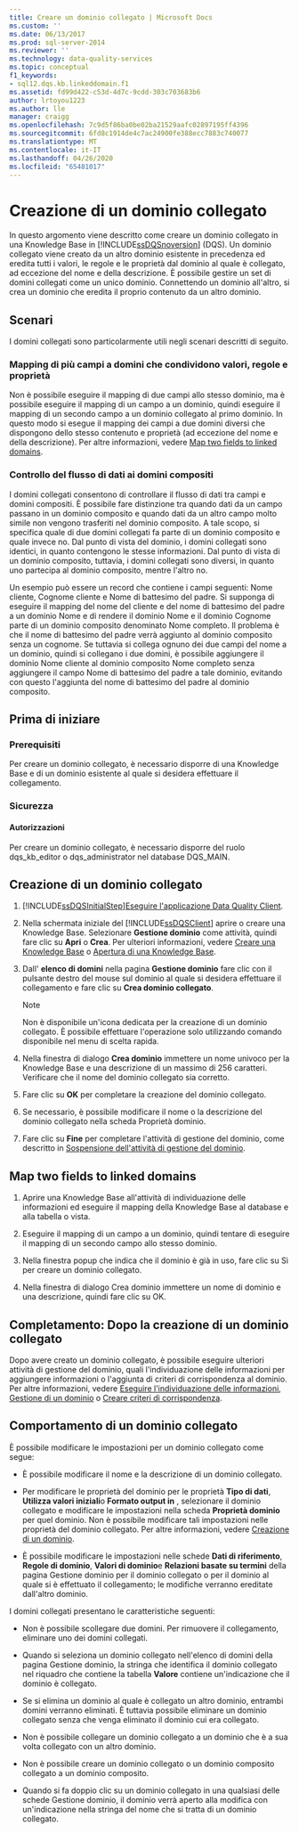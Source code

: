 ```yaml
---
title: Creare un dominio collegato | Microsoft Docs
ms.custom: ''
ms.date: 06/13/2017
ms.prod: sql-server-2014
ms.reviewer: ''
ms.technology: data-quality-services
ms.topic: conceptual
f1_keywords:
- sql12.dqs.kb.linkeddomain.f1
ms.assetid: fd99d422-c53d-4d7c-9cdd-303c703683b6
author: lrtoyou1223
ms.author: lle
manager: craigg
ms.openlocfilehash: 7c9d5f86ba0be02ba21529aafc02897195ff4396
ms.sourcegitcommit: 6fd8c1914de4c7ac24900fe388ecc7883c740077
ms.translationtype: MT
ms.contentlocale: it-IT
ms.lasthandoff: 04/26/2020
ms.locfileid: "65481017"
---
```

# <a name="create-a-linked-domain"></a>Creazione di un dominio collegato
  In questo argomento viene descritto come creare un dominio collegato in una Knowledge Base in [!INCLUDE[ssDQSnoversion](../includes/ssdqsnoversion-md.md)] (DQS). Un dominio collegato viene creato da un altro dominio esistente in precedenza ed eredita tutti i valori, le regole e le proprietà dal dominio al quale è collegato, ad eccezione del nome e della descrizione. È possibile gestire un set di domini collegati come un unico dominio. Connettendo un dominio all'altro, si crea un dominio che eredita il proprio contenuto da un altro dominio.  
  
## <a name="scenarios"></a>Scenari  
 I domini collegati sono particolarmente utili negli scenari descritti di seguito.  
  
### <a name="mapping-multiple-fields-to-domains-that-share-values-rules-and-properties"></a>Mapping di più campi a domini che condividono valori, regole e proprietà  
 Non è possibile eseguire il mapping di due campi allo stesso dominio, ma è possibile eseguire il mapping di un campo a un dominio, quindi eseguire il mapping di un secondo campo a un dominio collegato al primo dominio. In questo modo si esegue il mapping dei campi a due domini diversi che dispongono dello stesso contenuto e proprietà (ad eccezione del nome e della descrizione). Per altre informazioni, vedere [Map two fields to linked domains](#Map).  
  
### <a name="controlling-data-flow-to-composite-domains"></a>Controllo del flusso di dati ai domini compositi  
 I domini collegati consentono di controllare il flusso di dati tra campi e domini compositi. È possibile fare distinzione tra quando dati da un campo passano in un dominio composito e quando dati da un altro campo molto simile non vengono trasferiti nel dominio composito. A tale scopo, si specifica quale di due domini collegati fa parte di un dominio composito e quale invece no. Dal punto di vista del dominio, i domini collegati sono identici, in quanto contengono le stesse informazioni. Dal punto di vista di un dominio composito, tuttavia, i domini collegati sono diversi, in quanto uno partecipa al dominio composito, mentre l'altro no.  
  
 Un esempio può essere un record che contiene i campi seguenti: Nome cliente, Cognome cliente e Nome di battesimo del padre. Si supponga di eseguire il mapping del nome del cliente e del nome di battesimo del padre a un dominio Nome e di rendere il dominio Nome e il dominio Cognome parte di un dominio composito denominato Nome completo. Il problema è che il nome di battesimo del padre verrà aggiunto al dominio composito senza un cognome. Se tuttavia si collega ognuno dei due campi del nome a un dominio, quindi si collegano i due domini, è possibile aggiungere il dominio Nome cliente al dominio composito Nome completo senza aggiungere il campo Nome di battesimo del padre a tale dominio, evitando con questo l'aggiunta del nome di battesimo del padre al dominio composito.  
  
##  <a name="before-you-begin"></a><a name="BeforeYouBegin"></a> Prima di iniziare  
  
###  <a name="prerequisites"></a><a name="Prerequisites"></a> Prerequisiti  
 Per creare un dominio collegato, è necessario disporre di una Knowledge Base e di un dominio esistente al quale si desidera effettuare il collegamento.  
  
###  <a name="security"></a><a name="Security"></a> Sicurezza  
  
####  <a name="permissions"></a><a name="Permissions"></a> Autorizzazioni  
 Per creare un dominio collegato, è necessario disporre del ruolo dqs_kb_editor o dqs_administrator nel database DQS_MAIN.  
  
##  <a name="create-a-linked-domain"></a><a name="Create"></a>Creazione di un dominio collegato  
  
1.  [!INCLUDE[ssDQSInitialStep](../includes/ssdqsinitialstep-md.md)][Eseguire l'applicazione Data Quality Client](../../2014/data-quality-services/run-the-data-quality-client-application.md).  
  
2.  Nella schermata iniziale del [!INCLUDE[ssDQSClient](../includes/ssdqsclient-md.md)] aprire o creare una Knowledge Base. Selezionare **Gestione dominio** come attività, quindi fare clic su **Apri** o **Crea**. Per ulteriori informazioni, vedere [Creare una Knowledge Base](../../2014/data-quality-services/create-a-knowledge-base.md) o [Apertura di una Knowledge Base](../../2014/data-quality-services/open-a-knowledge-base.md).  
  
3.  Dall' **elenco di domini** nella pagina **Gestione dominio** fare clic con il pulsante destro del mouse sul dominio al quale si desidera effettuare il collegamento e fare clic su **Crea dominio collegato**.  
  
    > [!NOTE]  
    >  Non è disponibile un'icona dedicata per la creazione di un dominio collegato. È possibile effettuare l'operazione solo utilizzando comando disponibile nel menu di scelta rapida.  
  
4.  Nella finestra di dialogo **Crea dominio** immettere un nome univoco per la Knowledge Base e una descrizione di un massimo di 256 caratteri. Verificare che il nome del dominio collegato sia corretto.  
  
5.  Fare clic su **OK** per completare la creazione del dominio collegato.  
  
6.  Se necessario, è possibile modificare il nome o la descrizione del dominio collegato nella scheda Proprietà dominio.  
  
7.  Fare clic su **Fine** per completare l'attività di gestione del dominio, come descritto in [Sospensione dell'attività di gestione del dominio](../../2014/data-quality-services/end-the-domain-management-activity.md).  
  
##  <a name="map-two-fields-to-linked-domains"></a><a name="Map"></a> Map two fields to linked domains  
  
1.  Aprire una Knowledge Base all'attività di individuazione delle informazioni ed eseguire il mapping della Knowledge Base al database e alla tabella o vista.  
  
2.  Eseguire il mapping di un campo a un dominio, quindi tentare di eseguire il mapping di un secondo campo allo stesso dominio.  
  
3.  Nella finestra popup che indica che il dominio è già in uso, fare clic su Sì per creare un dominio collegato.  
  
4.  Nella finestra di dialogo Crea dominio immettere un nome di dominio e una descrizione, quindi fare clic su OK.  
  
##  <a name="follow-up-after-creating-a-linked-domain"></a><a name="FollowUp"></a> Completamento: Dopo la creazione di un dominio collegato  
 Dopo avere creato un dominio collegato, è possibile eseguire ulteriori attività di gestione del dominio, quali l'individuazione delle informazioni per aggiungere informazioni o l'aggiunta di criteri di corrispondenza al dominio. Per altre informazioni, vedere [Eseguire l'individuazione delle informazioni](../../2014/data-quality-services/perform-knowledge-discovery.md), [Gestione di un dominio](../../2014/data-quality-services/managing-a-domain.md) o [Creare criteri di corrispondenza](../../2014/data-quality-services/create-a-matching-policy.md).  
  
##  <a name="behavior-of-a-linked-domain"></a><a name="Behavior"></a> Comportamento di un dominio collegato  
 È possibile modificare le impostazioni per un dominio collegato come segue:  
  
-   È possibile modificare il nome e la descrizione di un dominio collegato.  
  
-   Per modificare le proprietà del dominio per le proprietà **Tipo di dati**, **Utilizza valori iniziali**o **Formato output in** , selezionare il dominio collegato e modificare le impostazioni nella scheda **Proprietà dominio** per quel dominio. Non è possibile modificare tali impostazioni nelle proprietà del dominio collegato. Per altre informazioni, vedere [Creazione di un dominio](../../2014/data-quality-services/create-a-domain.md).  
  
-   È possibile modificare le impostazioni nelle schede **Dati di riferimento**, **Regole di dominio**, **Valori di dominio**e **Relazioni basate su termini** della pagina Gestione dominio per il dominio collegato o per il dominio al quale si è effettuato il collegamento; le modifiche verranno ereditate dall'altro dominio.  
  
 I domini collegati presentano le caratteristiche seguenti:  
  
-   Non è possibile scollegare due domini. Per rimuovere il collegamento, eliminare uno dei domini collegati.  
  
-   Quando si seleziona un dominio collegato nell'elenco di domini della pagina Gestione dominio, la stringa che identifica il dominio collegato nel riquadro che contiene la tabella **Valore** contiene un'indicazione che il dominio è collegato.  
  
-   Se si elimina un dominio al quale è collegato un altro dominio, entrambi domini verranno eliminati. È tuttavia possibile eliminare un dominio collegato senza che venga eliminato il dominio cui era collegato.  
  
-   Non è possibile collegare un dominio collegato a un dominio che è a sua volta collegato con un altro dominio.  
  
-   Non è possibile creare un dominio collegato o un dominio composito collegato a un dominio composito.  
  
-   Quando si fa doppio clic su un dominio collegato in una qualsiasi delle schede Gestione dominio, il dominio verrà aperto alla modifica con un'indicazione nella stringa del nome che si tratta di un dominio collegato.  
  
  
